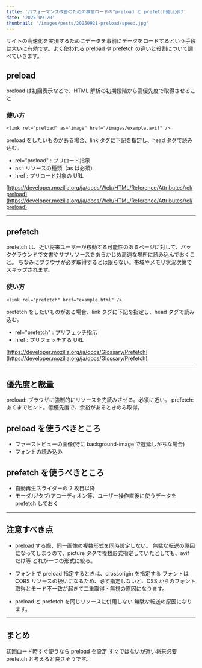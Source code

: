 ```yaml
---
title: 'パフォーマンス改善のための事前ロードの"preload と prefetch使い分け'
date: '2025-09-20'
thumbnail: '/images/posts/20250921-preload/speed.jpg'
---
```


サイトの高速化を実現するためにデータを事前にデータをロードするという手段は大いに有効です。よく使われる preload や prefetch の違いと役割について調べていきます。

## preload

preload は初回表示などで、HTML 解析の初期段階から高優先度で取得させること

### 使い方

```
<link rel="preload" as="image" href="/images/example.avif" />
```

preload をしたいものがある場合、link タグに下記を指定し、head タグで読み込む。

- rel="preload" : プリロード指示
- as : リソースの種類（as は必須）
- href : プリロード対象の URL

[https://developer.mozilla.org/ja/docs/Web/HTML/Reference/Attributes/rel/preload](https://developer.mozilla.org/ja/docs/Web/HTML/Reference/Attributes/rel/preload)

---

## prefetch

prefetch は、近い将来ユーザーが移動する可能性のあるページに対して、バックグラウンドで文書やサブリソースをあらかじめ高速な場所に読み込んでおくこと。
ちなみにブラウザが必ず取得するとは限らない。帯域やメモリ状況次第でスキップされます。

### 使い方

```
<link rel="prefetch" href="example.html" />
```

prefetch をしたいものがある場合、link タグに下記を指定し、head タグで読み込む。

- rel="prefetch" : プリフェッチ指示
- href : プリフェッチする URL

[https://developer.mozilla.org/ja/docs/Glossary/Prefetch](https://developer.mozilla.org/ja/docs/Glossary/Prefetch)

---

## 優先度と裁量

preload: ブラウザに強制的にリソースを先読みさせる。必須に近い。
prefetch: あくまでヒント。低優先度で、余裕があるときのみ取得。

## preload を使うべきところ

- ファーストビューの画像(特に background-image で遅延しがちな場合)
- フォントの読み込み

## prefetch を使うべきところ

- 自動再生スライダーの 2 枚目以降
- モーダル/タブ/アコーディオン等、ユーザー操作直後に使うデータを prefetch しておく

---

## 注意すべき点

- preload する際、同一画像の複数形式を同時設定しない。
  無駄な転送の原因になってしまうので、picture タグで複数形式指定していたとしても、avif だけ等
  どれか一つの形式に絞る。

- フォントで preload 指定するときは、crossorigin を指定する
  フォントは CORS リソースの扱いになるため、必ず指定しないと、CSS からのフォント取得とモード不一致が起きて二重取得・無視の原因になります。

- preload と prefetch を同じリソースに併用しない
  無駄な転送の原因になります。

---

## まとめ

初回ロード時すぐ使うなら preload を設定
すぐではないが近い将来必要 prefetch と考えると良さそうです。
